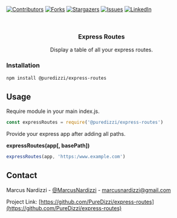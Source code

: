 <!-- PROJECT SHIELDS -->
[![Contributors][contributors-shield]][contributors-url]
[![Forks][forks-shield]][forks-url]
[![Stargazers][stars-shield]][stars-url]
[![Issues][issues-shield]][issues-url]
[![LinkedIn][linkedin-shield]][linkedin-url]


<!-- PROJECT LOGO -->
<br />
<p align="center">
  <h3 align="center">Express Routes</h3>

  <p align="center">
    Display a table of all your express routes.
  </p>
</p>


### Installation

```sh
npm install @puredizzi/express-routes
```

## Usage
Require module in your main index.js.
```js
const expressRoutes = require('@puredizzi/express-routes')
```

Provide your express app after adding all paths.

**expressRoutes(app[, basePath])**
```js
expressRoutes(app, 'https:/www.example.com')
```

## Contact

Marcus Nardizzi - [@MarcusNardizzi](https://twitter.com/MarcusNardizzi) - marcusnardizzi@gmail.com

Project Link: [https://github.com/PureDizzi/express-routes](https://github.com/PureDizzi/express-routes)

<!-- MARKDOWN LINKS & IMAGES -->
[contributors-shield]: https://img.shields.io/github/contributors/PureDizzi/express-routes.svg?style=for-the-badge
[contributors-url]: https://github.com/PureDizzi/express-routes/graphs/contributors
[forks-shield]: https://img.shields.io/github/forks/PureDizzi/express-routes?style=for-the-badge
[forks-url]: https://github.com/PureDizzi/express-routes/network
[stars-shield]: https://img.shields.io/github/stars/PureDizzi/express-routes?style=for-the-badge
[stars-url]: https://github.com/PureDizzi/express-routes/stargazers
[issues-shield]: https://img.shields.io/github/issues/PureDizzi/express-routes?style=for-the-badge
[issues-url]: https://github.com/PureDizzi/express-routes/issues
[linkedin-shield]: https://img.shields.io/badge/-LinkedIn-black.svg?logo=linkedin&colorB=555&style=for-the-badge&
[linkedin-url]: https://www.linkedin.com/in/marcusnardizzi/
